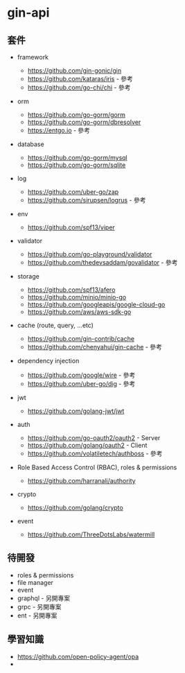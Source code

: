# gin-api

## 套件

- framework

  - https://github.com/gin-gonic/gin
  - https://github.com/kataras/iris - 參考
  - https://github.com/go-chi/chi - 參考

- orm

  - https://github.com/go-gorm/gorm
  - https://github.com/go-gorm/dbresolver
  - https://entgo.io - 參考

- database

  - https://github.com/go-gorm/mysql
  - https://github.com/go-gorm/sqlite

- log

  - https://github.com/uber-go/zap
  - https://github.com/sirupsen/logrus - 參考

- env

  - https://github.com/spf13/viper

- validator

  - https://github.com/go-playground/validator
  - https://github.com/thedevsaddam/govalidator - 參考

- storage

  - https://github.com/spf13/afero
  - https://github.com/minio/minio-go
  - https://github.com/googleapis/google-cloud-go
  - https://github.com/aws/aws-sdk-go

- cache (route, query, ...etc)

  - https://github.com/gin-contrib/cache
  - https://github.com/chenyahui/gin-cache - 參考

- dependency injection

  - https://github.com/google/wire - 參考
  - https://github.com/uber-go/dig - 參考

- jwt

  - https://github.com/golang-jwt/jwt

- auth
  - https://github.com/go-oauth2/oauth2 - Server
  - https://github.com/golang/oauth2 - Client
  - https://github.com/volatiletech/authboss - 參考

- Role Based Access Control (RBAC), roles & permissions

  - https://github.com/harranali/authority

- crypto

  - https://github.com/golang/crypto

- event

  - https://github.com/ThreeDotsLabs/watermill

## 待開發

- roles & permissions
- file manager
- event
- graphql - 另開專案
- grpc - 另開專案
- ent - 另開專案

## 學習知識

- https://github.com/open-policy-agent/opa
- 